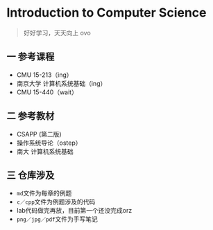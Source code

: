 # Introduction to Computer Science

> 好好学习，天天向上 ovo

## 一 参考课程

- CMU 15-213（ing）
- 南京大学 计算机系统基础（ing）
- CMU 15-440（wait）

## 二 参考教材

- CSAPP (第二版)
- 操作系统导论（ostep）
- 南大 计算机系统基础

## 三 仓库涉及

- `md`文件为每章的例题
- `c／cpp`文件为例题涉及的代码
- lab代码做完再放，目前第一个还没完成orz
- `png／jpg／pdf`文件为手写笔记